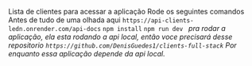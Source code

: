 Lista de clientes
para acessar a aplicação Rode os seguintes comandos
Antes de tudo de uma olhada aqui `https://api-clients-ledn.onrender.com/api-docs`
`npm install`
`npm run dev `
*pra rodar a aplicação, ela esta rodando a api local, então voce precisará desse repositorio `https://github.com/DenisGuedes1/clients-full-stack`* 
*Por enquanto essa aplicação depende da api local.*